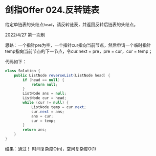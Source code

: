# 剑指Offer 024.反转链表

给定单链表的头结点`head`，请反转链表，并返回反转后链表的头结点。

2022/4/27 第一次刷

思路：一个指针pre为空，一个指针cur指向当前节点，然后申请一个临时指针temp指向当前节点的下一节点，令cur.next = pre，pre = cur，cur = temp；

代码如下：

```java
class Solution {
    public ListNode reverseList(ListNode head) {
        if (head == null) {
            return null;
        }
        ListNode ans = null;
        ListNode cur = head;
        while (cur != null) {
            ListNode temp = cur.next;
            cur.next = ans;
            ans = cur;
            cur = temp;
        }
        return ans;
    }
}
```

结果：通过！ 时间复杂度O(n)，空间复杂度O(1)
